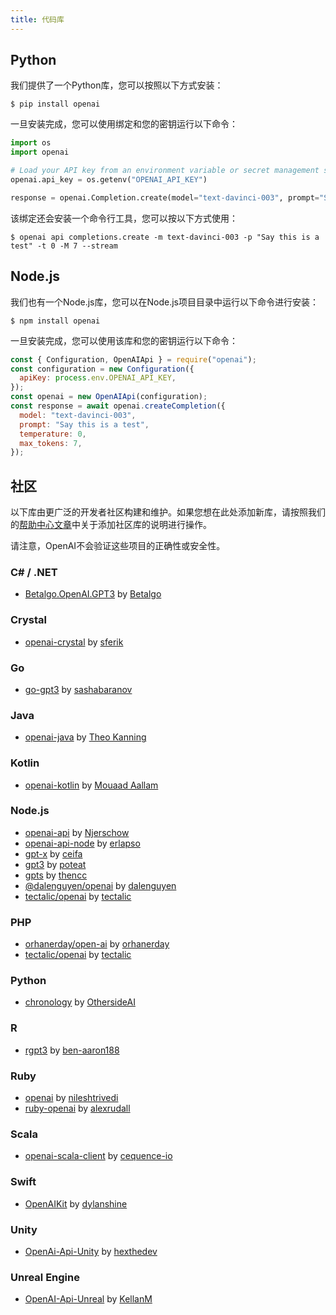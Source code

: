 ```yaml
---
title: 代码库
---
```


## Python

我们提供了一个Python库，您可以按照以下方式安装：

```shell
$ pip install openai
```

一旦安装完成，您可以使用绑定和您的密钥运行以下命令：

```python
import os
import openai

# Load your API key from an environment variable or secret management service
openai.api_key = os.getenv("OPENAI_API_KEY")

response = openai.Completion.create(model="text-davinci-003", prompt="Say this is a test", temperature=0, max_tokens=7)
```

该绑定还会安装一个命令行工具，您可以按以下方式使用：

```shell
$ openai api completions.create -m text-davinci-003 -p "Say this is a test" -t 0 -M 7 --stream
```

## Node.js

我们也有一个Node.js库，您可以在Node.js项目目录中运行以下命令进行安装：

```shell
$ npm install openai
```

一旦安装完成，您可以使用该库和您的密钥运行以下命令：

```js
const { Configuration, OpenAIApi } = require("openai");
const configuration = new Configuration({
  apiKey: process.env.OPENAI_API_KEY,
});
const openai = new OpenAIApi(configuration);
const response = await openai.createCompletion({
  model: "text-davinci-003",
  prompt: "Say this is a test",
  temperature: 0,
  max_tokens: 7,
});
```

## 社区

以下库由更广泛的开发者社区构建和维护。如果您想在此处添加新库，请按照我们的[帮助中心文章](https://help.openai.com/en/articles/6684216-adding-your-api-client-to-the-community-libraries-page)中关于添加社区库的说明进行操作。

请注意，OpenAI不会验证这些项目的正确性或安全性。

### C# / .NET

-   [Betalgo.OpenAI.GPT3](https://github.com/betalgo/openai) by [Betalgo](https://github.com/betalgo)


### Crystal

-   [openai-crystal](https://github.com/sferik/openai-crystal) by [sferik](https://github.com/sferik)


### Go

-   [go-gpt3](https://github.com/sashabaranov/go-gpt3) by [sashabaranov](https://github.com/sashabaranov)


### Java

-   [openai-java](https://github.com/TheoKanning/openai-java) by [Theo Kanning](https://github.com/TheoKanning)



### Kotlin

-   [openai-kotlin](https://github.com/Aallam/openai-kotlin) by [Mouaad Aallam](https://github.com/Aallam)



### Node.js

-   [openai-api](https://www.npmjs.com/package/openai-api) by [Njerschow](https://github.com/Njerschow)
-   [openai-api-node](https://www.npmjs.com/package/openai-api-node) by [erlapso](https://github.com/erlapso)
-   [gpt-x](https://www.npmjs.com/package/gpt-x) by [ceifa](https://github.com/ceifa)
-   [gpt3](https://www.npmjs.com/package/gpt3) by [poteat](https://github.com/poteat)
-   [gpts](https://www.npmjs.com/package/gpts) by [thencc](https://github.com/thencc)
-   [@dalenguyen/openai](https://www.npmjs.com/package/@dalenguyen/openai) by [dalenguyen](https://github.com/dalenguyen)
-   [tectalic/openai](https://github.com/tectalichq/public-openai-client-js) by [tectalic](https://tectalic.com/)


### PHP

-   [orhanerday/open-ai](https://packagist.org/packages/orhanerday/open-ai) by [orhanerday](https://github.com/orhanerday)
-   [tectalic/openai](https://github.com/tectalichq/public-openai-client-php) by [tectalic](https://tectalic.com/)


### Python

-   [chronology](https://github.com/OthersideAI/chronology) by [OthersideAI](https://www.othersideai.com/)



### R

-   [rgpt3](https://github.com/ben-aaron188/rgpt3) by [ben-aaron188](https://github.com/ben-aaron188)

### Ruby

-   [openai](https://github.com/nileshtrivedi/openai/) by [nileshtrivedi](https://github.com/nileshtrivedi)
-   [ruby-openai](https://github.com/alexrudall/ruby-openai) by [alexrudall](https://github.com/alexrudall)


### Scala

-   [openai-scala-client](https://github.com/cequence-io/openai-scala-client) by [cequence-io](https://github.com/cequence-io)

[](https://platform.openai.com/docs/libraries/swift)

### Swift

-   [OpenAIKit](https://github.com/dylanshine/openai-kit) by [dylanshine](https://github.com/dylanshine)


### Unity

-   [OpenAi-Api-Unity](https://github.com/hexthedev/OpenAi-Api-Unity) by [hexthedev](https://github.com/hexthedev)


### Unreal Engine

-   [OpenAI-Api-Unreal](https://github.com/KellanM/OpenAI-Api-Unreal) by [KellanM](https://github.com/KellanM)